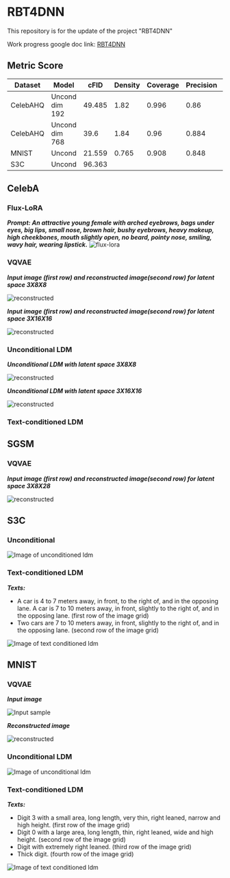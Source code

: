 # RBT4DNN
This repository is for the update of the project "RBT4DNN"

Work progress google doc link: [RBT4DNN](https://docs.google.com/document/d/1l_r9Vw-cETf4AvpMhczbUgvMim88Z-tj9eKhTqqIEjk/edit?usp=sharing)
## Metric Score 

| Dataset | Model | cFID | Density | Coverage | Precision | Recall |
| ------ | ----- | ----- | ------ | -------- | ------- | ------- |
| CelebAHQ | Uncond dim 192 | 49.485 | 1.82 | 0.996 | 0.86 | 0.344 |
| CelebAHQ | Uncond dim 768 | 39.6 | 1.84 | 0.96 | 0.884 | 0.372 |
| MNIST | Uncond | 21.559 | 0.765 | 0.908 | 0.848 | 0.86 |
| S3C | Uncond | 96.363 |

## CelebA
### Flux-LoRA
***Prompt: An attractive young female with arched eyebrows, bags under eyes, big lips, small nose, brown hair, bushy eyebrows, heavy makeup, high cheekbones, mouth slightly open, no beard, pointy nose, smiling, wavy hair, wearing lipstick.***
![flux-lora](https://github.com/nusratdeeptee/RBT4DNN/blob/main/Results/celeba_flux.png)
### VQVAE

***Input image (first row) and reconstructed image(second row) for latent space 3X8X8***

![reconstructed](https://github.com/nusratdeeptee/RBT4DNN/blob/main/Results/celebahq_vqvae_192.png)

***Input image (first row) and reconstructed image(second row) for latent space 3X16X16***

![reconstructed](https://github.com/nusratdeeptee/RBT4DNN/blob/main/Results/celebhq_vqvae_768.png)

### Unconditional LDM

***Unconditional LDM with latent space 3X8X8***

![reconstructed](https://github.com/nusratdeeptee/RBT4DNN/blob/main/Results/celebahq_uncond_192.png)

***Unconditional LDM with latent space 3X16X16***

![reconstructed](https://github.com/nusratdeeptee/RBT4DNN/blob/main/Results/celebahq_uncond_768.png)

### Text-conditioned LDM

## SGSM
### VQVAE
***Input image (first row) and reconstructed image(second row) for latent space 3X8X28***

![reconstructed](https://github.com/nusratdeeptee/RBT4DNN/blob/main/Results/sgsm_vqvae.png)
## S3C

### Unconditional

![Image of unconditioned ldm](https://github.com/nusratdeeptee/RBT4DNN/blob/main/Results/s3c_uncond.png)

### Text-conditioned LDM
***Texts:***
- A car is 4 to 7 meters away, in front, to the right of, and in the opposing lane.  A car is 7 to 10 meters away, in front, slightly to the right of, and in the opposing lane. (first row of the image grid)
- Two cars are 7 to 10 meters away, in front, slightly to the right of, and in the opposing lane. (second row of the image grid)

![Image of text conditioned ldm](https://github.com/nusratdeeptee/RBT4DNN/blob/main/Results/s3c.png)

## MNIST
### VQVAE
***Input image***

![Input sample](https://github.com/nusratdeeptee/RBT4DNN/blob/main/Results/mnist_vqvae_input_samples.png)

***Reconstructed image***

![reconstructed](https://github.com/nusratdeeptee/RBT4DNN/blob/main/Results/mnist_vqvaereconstructed_samples.png)

### Unconditional LDM

![Image of unconditional ldm](https://github.com/nusratdeeptee/RBT4DNN/blob/main/Results/mnist_unconditional_samples.png)

### Text-conditioned LDM
***Texts:***
- Digit 3 with a small area, long length, very thin, right leaned, narrow and high height. (first row of the image grid)
- Digit 0 with a large area, long length, thin, right leaned, wide and high height. (second row of the image grid)
- Digit with extremely right leaned. (third row of the image grid)
- Thick digit. (fourth row of the image grid)
  
![Image of text conditioned ldm](https://github.com/nusratdeeptee/RBT4DNN/blob/main/Results/mnist_text_cond.png)

 
